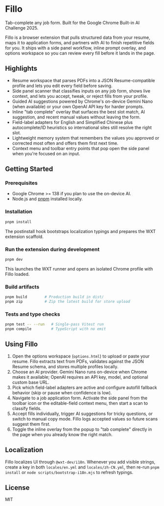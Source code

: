 # Fillo

Tab-complete any job form. Built for the Google Chrome Built-in AI Challenge 2025.

Fillo is a browser extension that pulls structured data from your resume, maps it to application forms, and partners with AI to finish repetitive fields for you. It ships with a side panel workflow, inline prompt overlay, and options workspace so you can review every fill before it lands in the page.

## Highlights
- Resume workspace that parses PDFs into a JSON Resume-compatible profile and lets you edit every field before saving.
- Side panel scanner that classifies inputs on any job form, shows live context, and lets you accept, tweak, or reject fills from your profile.
- Guided AI suggestions powered by Chrome's on-device Gemini Nano (when available) or your own OpenAI API key for harder prompts.
- Inline "tab complete" overlay that surfaces the best slot match, AI suggestion, and recent manual values without leaving the form.
- Field-label adapters for English and Simplified Chinese plus autocomplete/ID heuristics so international sites still resolve the right slot.
- Lightweight memory system that remembers the values you approved or corrected most often and offers them first next time.
- Context menu and toolbar entry points that pop open the side panel when you're focused on an input.

## Getting Started

### Prerequisites
- Google Chrome >= 138 if you plan to use the on-device AI.
- Node.js and [pnpm](https://pnpm.io/) installed locally.

### Installation
```bash
pnpm install
```
The postinstall hook bootstraps localization typings and prepares the WXT extension scaffold.

### Run the extension during development
```bash
pnpm dev
```
This launches the WXT runner and opens an isolated Chrome profile with Fillo loaded.

### Build artifacts
```bash
pnpm build        # Production build in dist/
pnpm zip          # Zip the latest build for store upload
```

### Tests and type checks
```bash
pnpm test -- --run   # Single-pass Vitest run
pnpm compile         # TypeScript with no emit
```

## Using Fillo
1. Open the options workspace (`options.html`) to upload or paste your resume. Fillo extracts text from PDFs, validates against the JSON Resume schema, and stores multiple profiles locally.
2. Choose an AI provider. Gemini Nano runs on-device when Chrome makes it available; OpenAI requires an API key, model, and optional custom base URL.
3. Pick which field-label adapters are active and configure autofill fallback behavior (skip or pause when confidence is low).
4. Navigate to a job application form. Activate the side panel from the toolbar icon or the editable-field context menu, then start a scan to classify fields.
5. Accept fills individually, trigger AI suggestions for tricky questions, or switch to manual copy mode. Fillo logs accepted values so future scans suggest them first.
6. Toggle the inline overlay from the popup to "tab complete" directly in the page when you already know the right match.

## Localization
Fillo localizes UI through `@wxt-dev/i18n`. Whenever you add visible strings, create a key in both `locales/en.yml` and `locales/zh-CN.yml`, then re-run `pnpm install` or `node scripts/bootstrap-i18n.mjs` to refresh typings.

## License
MIT

